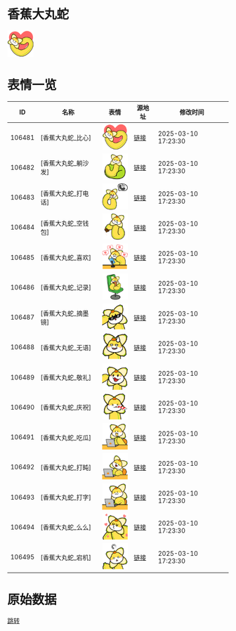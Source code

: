 # 香蕉大丸蛇

<img src="./cover.png" height="60" alt="cover" />

# 表情一览

|ID|名称|表情|源地址|修改时间|
|----|----|----|----|----|
|106481|[香蕉大丸蛇_比心]|<img src="./pic/106481_%5B香蕉大丸蛇_比心%5D.png" height="60" alt="比心"/>|[链接](https://i0.hdslb.com/bfs/garb/79871d9296e523058368c8ab9aa49f7090250220.png)|2025-03-10 17:23:30|
|106482|[香蕉大丸蛇_躺沙发]|<img src="./pic/106482_%5B香蕉大丸蛇_躺沙发%5D.png" height="60" alt="躺沙发"/>|[链接](https://i0.hdslb.com/bfs/garb/956bf99ed399c9fd21e8410fc22ceae2e93be7d3.png)|2025-03-10 17:23:30|
|106483|[香蕉大丸蛇_打电话]|<img src="./pic/106483_%5B香蕉大丸蛇_打电话%5D.png" height="60" alt="打电话"/>|[链接](https://i0.hdslb.com/bfs/garb/9480e02a227e7bcf7bb2ac2f11d8941ebf8a3cad.png)|2025-03-10 17:23:30|
|106484|[香蕉大丸蛇_空钱包]|<img src="./pic/106484_%5B香蕉大丸蛇_空钱包%5D.png" height="60" alt="空钱包"/>|[链接](https://i0.hdslb.com/bfs/garb/91a8e2c1a3f85350e097365f4d721864c023355e.png)|2025-03-10 17:23:30|
|106485|[香蕉大丸蛇_喜欢]|<img src="./pic/106485_%5B香蕉大丸蛇_喜欢%5D.png" height="60" alt="喜欢"/>|[链接](https://i0.hdslb.com/bfs/garb/041f7ab797f355c68c467142d4daa9ea7fc3b08c.png)|2025-03-10 17:23:30|
|106486|[香蕉大丸蛇_记录]|<img src="./pic/106486_%5B香蕉大丸蛇_记录%5D.png" height="60" alt="记录"/>|[链接](https://i0.hdslb.com/bfs/garb/1e7cd3d506be2dd093816c997ac6088a69563e2c.png)|2025-03-10 17:23:30|
|106487|[香蕉大丸蛇_摘墨镜]|<img src="./pic/106487_%5B香蕉大丸蛇_摘墨镜%5D.png" height="60" alt="摘墨镜"/>|[链接](https://i0.hdslb.com/bfs/garb/573f82d3cedbe774271119f143e822fd28ce09ca.png)|2025-03-10 17:23:30|
|106488|[香蕉大丸蛇_无语]|<img src="./pic/106488_%5B香蕉大丸蛇_无语%5D.png" height="60" alt="无语"/>|[链接](https://i0.hdslb.com/bfs/garb/223c70dfb9b8b6021a15486dd968221d02c07d52.png)|2025-03-10 17:23:30|
|106489|[香蕉大丸蛇_敬礼]|<img src="./pic/106489_%5B香蕉大丸蛇_敬礼%5D.png" height="60" alt="敬礼"/>|[链接](https://i0.hdslb.com/bfs/garb/c5d6b8a8f0582b2d66111848a12c508de26e1898.png)|2025-03-10 17:23:30|
|106490|[香蕉大丸蛇_庆祝]|<img src="./pic/106490_%5B香蕉大丸蛇_庆祝%5D.png" height="60" alt="庆祝"/>|[链接](https://i0.hdslb.com/bfs/garb/8064fa5c7390ec4fcef9d5d05eb7d3540eab26a8.png)|2025-03-10 17:23:30|
|106491|[香蕉大丸蛇_吃瓜]|<img src="./pic/106491_%5B香蕉大丸蛇_吃瓜%5D.png" height="60" alt="吃瓜"/>|[链接](https://i0.hdslb.com/bfs/garb/065f8c24916cb8305a423b49e350cadc7242d147.png)|2025-03-10 17:23:30|
|106492|[香蕉大丸蛇_打盹]|<img src="./pic/106492_%5B香蕉大丸蛇_打盹%5D.png" height="60" alt="打盹"/>|[链接](https://i0.hdslb.com/bfs/garb/e333c194026dfb69c4fa6f21316f0e7a64851297.png)|2025-03-10 17:23:30|
|106493|[香蕉大丸蛇_打字]|<img src="./pic/106493_%5B香蕉大丸蛇_打字%5D.png" height="60" alt="打字"/>|[链接](https://i0.hdslb.com/bfs/garb/8cc98227d4825f56374a58601851c4b6d78acaa2.png)|2025-03-10 17:23:30|
|106494|[香蕉大丸蛇_么么]|<img src="./pic/106494_%5B香蕉大丸蛇_么么%5D.png" height="60" alt="么么"/>|[链接](https://i0.hdslb.com/bfs/garb/9234cf6d4820619273462d7df8bf51322aa3b019.png)|2025-03-10 17:23:30|
|106495|[香蕉大丸蛇_宕机]|<img src="./pic/106495_%5B香蕉大丸蛇_宕机%5D.png" height="60" alt="宕机"/>|[链接](https://i0.hdslb.com/bfs/garb/e217b2ef1dfca4379fdde2b037d19963698cf970.png)|2025-03-10 17:23:30|

# 原始数据

[跳转](./raw.json)

